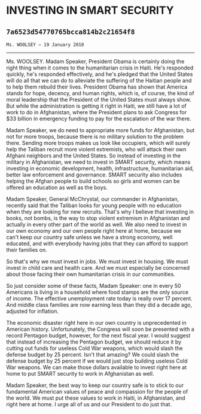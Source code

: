 # INVESTING IN SMART SECURITY
## `7a6523d54770765bcca814b2c21654f8`
`Ms. WOOLSEY — 19 January 2010`

---


Ms. WOOLSEY. Madam Speaker, President Obama is certainly doing the 
right thing when it comes to the humanitarian crisis in Haiti. He's 
responded quickly, he's responded effectively, and he's pledged that 
the United States will do all that we can do to alleviate the suffering 
of the Haitian people and to help them rebuild their lives. President 
Obama has shown that America stands for hope, decency, and human 
rights, which is, of course, the kind of moral leadership that the 
President of the United States must always show. But while the 
administration is getting it right in Haiti, we still have a lot of 
work to do in Afghanistan, where the President plans to ask Congress 
for $33 billion in emergency funding to pay for the escalation of the 
war there.

Madam Speaker, we do need to appropriate more funds for Afghanistan, 
but not for more troops, because there is no military solution to the 
problem there. Sending more troops makes us look like occupiers, which 
will surely help the Taliban recruit more violent extremists, who will 
attack their own Afghani neighbors and the United States. So instead of 
investing in the military in Afghanistan, we need to invest in SMART 
security, which means investing in economic development, health, 
infrastructure, humanitarian aid, better law enforcement and 
governance. SMART security also includes helping the Afghan people to 
build schools so girls and women can be offered an education as well as 
the boys.

Madam Speaker, General McChrystal, our commander in Afghanistan, 
recently said that the Taliban looks for young people with no education 
when they are looking for new recruits. That's why I believe that 
investing in books, not bombs, is the way to stop violent extremism in 
Afghanistan and actually in every other part of the world as well. We 
also need to invest in our own economy and our own people right here at 
home, because we can't keep our country safe unless we have a strong 
economy, well educated, and with everybody having jobs that they can 
afford to support their families on.

So that's why we must invest in jobs. We must invest in housing. We 
must invest in child care and health care. And we must especially be 
concerned about those facing their own humanitarian crisis in our 
communities.

So just consider some of these facts, Madam Speaker: one in every 50 
Americans is living in a household where food stamps are the only 
source of income. The effective unemployment rate today is really over 
17 percent. And middle class families are now earning less than they 
did a decade ago, adjusted for inflation.

The economic disaster right here in our own country is unprecedented 
in American history. Unfortunately, the Congress will soon be presented 
with a record Pentagon budget, however, for the next fiscal year. I 
would suggest that instead of increasing the Pentagon budget, we should 
reduce it by cutting out funds for useless Cold War weapons, which 
would slash the defense budget by 25 percent. Isn't that amazing? We 
could slash the defense budget by 25 percent if we would just stop 
building useless Cold War weapons. We can make those dollars available 
to invest right here at home to put SMART security to work in 
Afghanistan as well.

Madam Speaker, the best way to keep our country safe is to stick to 
our fundamental American values of peace and compassion for the people 
of the world. We must put these values to work in Haiti, in 
Afghanistan, and right here at home. I urge all of us and our President 
to do just that.
